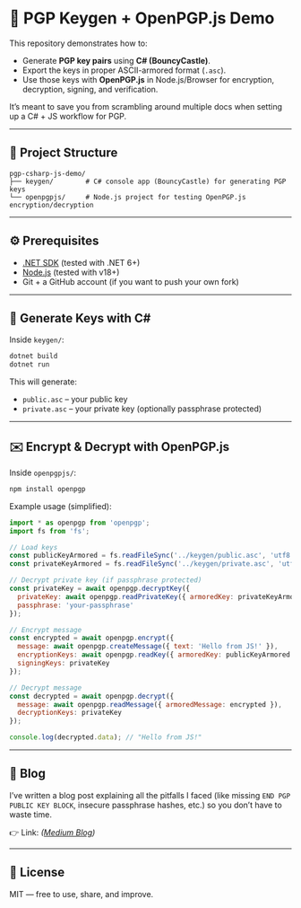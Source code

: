 # 🔐 PGP Keygen + OpenPGP.js Demo

This repository demonstrates how to:

- Generate **PGP key pairs** using **C# (BouncyCastle)**.
- Export the keys in proper ASCII-armored format (`.asc`).
- Use those keys with **OpenPGP.js** in Node.js/Browser for encryption, decryption, signing, and verification.

It’s meant to save you from scrambling around multiple docs when setting up a C# + JS workflow for PGP.

---

## 📂 Project Structure

```
pgp-csharp-js-demo/
├── keygen/        # C# console app (BouncyCastle) for generating PGP keys
└── openpgpjs/     # Node.js project for testing OpenPGP.js encryption/decryption
```

---

## ⚙️ Prerequisites

- [.NET SDK](https://dotnet.microsoft.com/download) (tested with .NET 6+)
- [Node.js](https://nodejs.org/) (tested with v18+)
- Git + a GitHub account (if you want to push your own fork)

---

## 🔑 Generate Keys with C#

Inside `keygen/`:

```bash
dotnet build
dotnet run
```

This will generate:
- `public.asc` – your public key  
- `private.asc` – your private key (optionally passphrase protected)

---

## ✉️ Encrypt & Decrypt with OpenPGP.js

Inside `openpgpjs/`:

```bash
npm install openpgp
```

Example usage (simplified):

```js
import * as openpgp from 'openpgp';
import fs from 'fs';

// Load keys
const publicKeyArmored = fs.readFileSync('../keygen/public.asc', 'utf8');
const privateKeyArmored = fs.readFileSync('../keygen/private.asc', 'utf8');

// Decrypt private key (if passphrase protected)
const privateKey = await openpgp.decryptKey({
  privateKey: await openpgp.readPrivateKey({ armoredKey: privateKeyArmored }),
  passphrase: 'your-passphrase'
});

// Encrypt message
const encrypted = await openpgp.encrypt({
  message: await openpgp.createMessage({ text: 'Hello from JS!' }),
  encryptionKeys: await openpgp.readKey({ armoredKey: publicKeyArmored }),
  signingKeys: privateKey
});

// Decrypt message
const decrypted = await openpgp.decrypt({
  message: await openpgp.readMessage({ armoredMessage: encrypted }),
  decryptionKeys: privateKey
});

console.log(decrypted.data); // "Hello from JS!"
```

---

## 📝 Blog

I’ve written a blog post explaining all the pitfalls I faced (like missing `END PGP PUBLIC KEY BLOCK`, insecure passphrase hashes, etc.) so you don’t have to waste time.  

👉 Link: *([Medium Blog](https://medium.com/@rowin_dev/end-to-end-guide-generating-and-using-pgp-keys-with-c-and-openpgp-js-98999e2662b4))*

---

## 📜 License

MIT — free to use, share, and improve.
